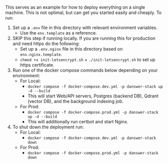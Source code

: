 This serves as an example for how to deploy everything on a single machine. This is
not optimal, but can get you started easily and cheaply. To run:

1. Set up a `.env` file in this directory with relevant environment variables.
   - Use the `env.template` as a reference.
2. SKIP this step if running locally. If you are running this for production and need https do the following:
   - Set up a `.env.nginx` file in this directory based on `env.nginx.template`.
   - `chmod +x init-letsencrypt.sh` + `./init-letsencrypt.sh` to set up https certificate.
3. Run one of the docker compose commands below depending on your environment:
   - For Local:
     - `docker compose -f docker-compose.dev.yml -p danswer-stack up -d --build`
     - This will start Web/API servers, Postgres (backend DB), Qdrant (vector DB), and the background indexing job.
   - For Prod:
     - `docker compose -f docker-compose.prod.yml -p danswer-stack up -d --build`
     - This will additionally run certbot and start Nginx.
4. To shut down the deployment run:
   - For Local:
     - `docker compose -f docker-compose.dev.yml -p danswer-stack down`
   - For Prod:
     - `docker compose -f docker-compose.prod.yml -p danswer-stack down`
